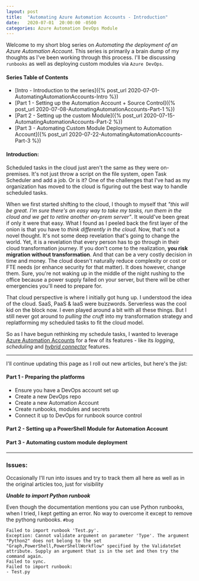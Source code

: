 ```yaml
---
layout: post
title:  "Automating Azure Automation Accounts - Introduction"
date:   2020-07-01  20:00:00 -0500
categories: Azure Automation DevOps Module
---
```


Welcome to my short blog series on *Automating the deployment of an Azure Automation Account*. This series is primarily a brain dump of my thoughts as I've been working through this process. I'll be discussing `runbooks` as well as deploying custom modules via `Azure DevOps`.

<!--more-->

#### Series Table of Contents

* [Intro  - Introduction to the series]({% post_url 2020-07-01-AutomatingAutomationAccounts-Intro %})
* [Part 1 - Setting up the Automation Account + Source Control]({% post_url 2020-07-08-AutomatingAutomationAccounts-Part-1 %})
* [Part 2 - Setting up the custom Module]({% post_url 2020-07-15-AutomatingAutomationAccounts-Part-2 %})
* [Part 3 - Automating Custom Module Deployment to Automation Account]({% post_url 2020-07-22-AutomatingAutomationAccounts-Part-3 %})


#### Introduction:
Scheduled tasks in the cloud just aren't the same as they were on-premises. It's not just throw a script on the file system, open Task Scheduler and add a job. Or is it? One of the challenges that I've had as my organization has moved to the cloud is figuring out the best way to handle scheduled tasks. 

When we first started shifting to the cloud, I though to myself that *"this will be great. I'm sure there's an easy way to take my tasks, run them in the cloud and we get to retire another on-prem server"*. It would've been great if only it were that easy. What I found as I peeled back the first layer of the onion is that you have to *think differently in the cloud*. Now, that's not a novel thought. It's not some deep revelation that's going to change the world. Yet, it is a revelation that every person has to go through in their cloud transformation journey. If you don't come to the realization, **you risk migration without transformation**. And that can be a very costly decision in time and money. The cloud doesn't naturally reduce complexity or cost or FTE needs (or enhance security for that matter). It does however, change them. Sure, you're not waking up in the middle of the night rushing to the office because a power supply failed on your server, but there will be other emergencies you'll need to prepare for.

That cloud perspective is where I initially got hung up. I understood the idea of the cloud. SaaS, PaaS & IaaS were buzzwords. Serverless was the cool kid on the block now. I even played around a bit with all these things. But I still never got around to *pulling the cruft* into my transformation strategy and replatforming my scheduled tasks to fit the cloud model. 

So as I have begun rethinking my schedule tasks, I wanted to leverage [Azure Automation Accounts](https://azure.microsoft.com/en-us/services/automation/) for a few of its features - like its *logging*, *scheduling* and *[hybrid connector](https://docs.microsoft.com/en-us/azure/automation/automation-hybrid-runbook-worker)* features.

---

I'll continue updating this page as I roll out new articles, but here's the jist:

#### Part 1 - Preparing the platforms
* Ensure you have a DevOps account set up
* Create a new DevOps repo
* Create a new Automation Account
* Create runbooks, modules and secrets
* Connect it up to DevOps for runbook source control

#### Part 2 - Setting up a PowerShell Module for Automation Account

#### Part 3 - Automating custom module deployment

---

### Issues:

Occasionally I'll run into issues and try to track them all here as well as in the original articles too, just for visibility

***Unable to import Python runbook***

Even though the documentation mentions you can use Python runbooks, when I tried, I kept getting an error. No way to overcome it except to remove the pythong runbooks. `#bug`

```
Failed to import runbook 'Test.py'.
Exception: Cannot validate argument on parameter 'Type'. The argument "Python2" does not belong to the set "Graph,PowerShell,PowerShellWorkflow" specified by the ValidateSet attribute. Supply an argument that is in the set and then try the command again.
Failed to sync. 
Failed to import runbook:
- Test.py
```